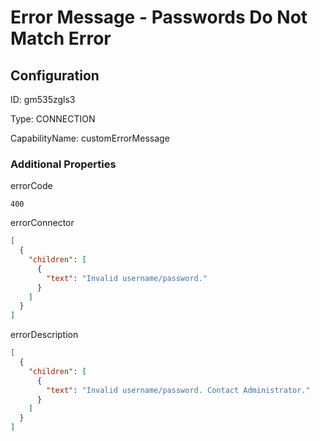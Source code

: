 # Error Message - Passwords Do Not Match Error
## Configuration
ID:  gm535zgls3

Type: CONNECTION 

CapabilityName: customErrorMessage






### Additional Properties
errorCode
```string 
400
```


errorConnector
```json 
[
  {
    "children": [
      {
        "text": "Invalid username/password."
      }
    ]
  }
]
```


errorDescription
```json 
[
  {
    "children": [
      {
        "text": "Invalid username/password. Contact Administrator."
      }
    ]
  }
]
```




